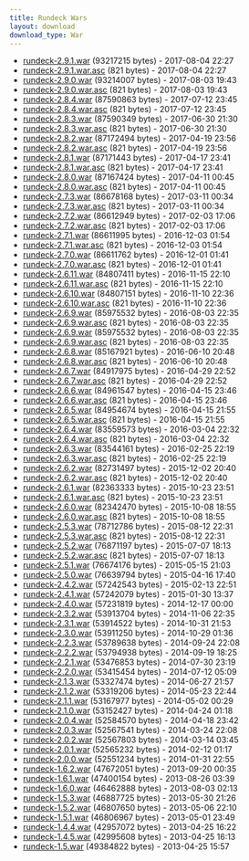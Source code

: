 ```yaml
---
title: Rundeck Wars
layout: download
download_type: War
---
```

* [rundeck-2.9.1.war](http://download.rundeck.org/war/rundeck-2.9.1.war) (93217215 bytes) - 2017-08-04 22:27
* [rundeck-2.9.1.war.asc](http://download.rundeck.org/war/rundeck-2.9.1.war.asc) (821 bytes) - 2017-08-04 22:27
* [rundeck-2.9.0.war](http://download.rundeck.org/war/rundeck-2.9.0.war) (93214007 bytes) - 2017-08-03 19:43
* [rundeck-2.9.0.war.asc](http://download.rundeck.org/war/rundeck-2.9.0.war.asc) (821 bytes) - 2017-08-03 19:43
* [rundeck-2.8.4.war](http://download.rundeck.org/war/rundeck-2.8.4.war) (87590863 bytes) - 2017-07-12 23:45
* [rundeck-2.8.4.war.asc](http://download.rundeck.org/war/rundeck-2.8.4.war.asc) (821 bytes) - 2017-07-12 23:45
* [rundeck-2.8.3.war](http://download.rundeck.org/war/rundeck-2.8.3.war) (87590349 bytes) - 2017-06-30 21:30
* [rundeck-2.8.3.war.asc](http://download.rundeck.org/war/rundeck-2.8.3.war.asc) (821 bytes) - 2017-06-30 21:30
* [rundeck-2.8.2.war](http://download.rundeck.org/war/rundeck-2.8.2.war) (87172494 bytes) - 2017-04-19 23:56
* [rundeck-2.8.2.war.asc](http://download.rundeck.org/war/rundeck-2.8.2.war.asc) (821 bytes) - 2017-04-19 23:56
* [rundeck-2.8.1.war](http://download.rundeck.org/war/rundeck-2.8.1.war) (87171443 bytes) - 2017-04-17 23:41
* [rundeck-2.8.1.war.asc](http://download.rundeck.org/war/rundeck-2.8.1.war.asc) (821 bytes) - 2017-04-17 23:41
* [rundeck-2.8.0.war](http://download.rundeck.org/war/rundeck-2.8.0.war) (87167424 bytes) - 2017-04-11 00:45
* [rundeck-2.8.0.war.asc](http://download.rundeck.org/war/rundeck-2.8.0.war.asc) (821 bytes) - 2017-04-11 00:45
* [rundeck-2.7.3.war](http://download.rundeck.org/war/rundeck-2.7.3.war) (86678168 bytes) - 2017-03-11 00:34
* [rundeck-2.7.3.war.asc](http://download.rundeck.org/war/rundeck-2.7.3.war.asc) (821 bytes) - 2017-03-11 00:34
* [rundeck-2.7.2.war](http://download.rundeck.org/war/rundeck-2.7.2.war) (86612949 bytes) - 2017-02-03 17:06
* [rundeck-2.7.2.war.asc](http://download.rundeck.org/war/rundeck-2.7.2.war.asc) (821 bytes) - 2017-02-03 17:06
* [rundeck-2.7.1.war](http://download.rundeck.org/war/rundeck-2.7.1.war) (86611995 bytes) - 2016-12-03 01:54
* [rundeck-2.7.1.war.asc](http://download.rundeck.org/war/rundeck-2.7.1.war.asc) (821 bytes) - 2016-12-03 01:54
* [rundeck-2.7.0.war](http://download.rundeck.org/war/rundeck-2.7.0.war) (86611762 bytes) - 2016-12-01 01:41
* [rundeck-2.7.0.war.asc](http://download.rundeck.org/war/rundeck-2.7.0.war.asc) (821 bytes) - 2016-12-01 01:41
* [rundeck-2.6.11.war](http://download.rundeck.org/war/rundeck-2.6.11.war) (84807411 bytes) - 2016-11-15 22:10
* [rundeck-2.6.11.war.asc](http://download.rundeck.org/war/rundeck-2.6.11.war.asc) (821 bytes) - 2016-11-15 22:10
* [rundeck-2.6.10.war](http://download.rundeck.org/war/rundeck-2.6.10.war) (84807151 bytes) - 2016-11-10 22:36
* [rundeck-2.6.10.war.asc](http://download.rundeck.org/war/rundeck-2.6.10.war.asc) (821 bytes) - 2016-11-10 22:36
* [rundeck-2.6.9.war](http://download.rundeck.org/war/rundeck-2.6.9.war) (85975532 bytes) - 2016-08-03 22:35
* [rundeck-2.6.9.war.asc](http://download.rundeck.org/war/rundeck-2.6.9.war.asc) (821 bytes) - 2016-08-03 22:35
* [rundeck-2.6.9.war](http://download.rundeck.org/war/rundeck-2.6.9.war) (85975532 bytes) - 2016-08-03 22:35
* [rundeck-2.6.9.war.asc](http://download.rundeck.org/war/rundeck-2.6.9.war.asc) (821 bytes) - 2016-08-03 22:35
* [rundeck-2.6.8.war](http://download.rundeck.org/war/rundeck-2.6.8.war) (85167921 bytes) - 2016-06-10 20:48
* [rundeck-2.6.8.war.asc](http://download.rundeck.org/war/rundeck-2.6.8.war.asc) (821 bytes) - 2016-06-10 20:48
* [rundeck-2.6.7.war](http://download.rundeck.org/war/rundeck-2.6.7.war) (84917975 bytes) - 2016-04-29 22:52
* [rundeck-2.6.7.war.asc](http://download.rundeck.org/war/rundeck-2.6.7.war.asc) (821 bytes) - 2016-04-29 22:52
* [rundeck-2.6.6.war](http://download.rundeck.org/war/rundeck-2.6.6.war) (84961547 bytes) - 2016-04-15 23:46
* [rundeck-2.6.6.war.asc](http://download.rundeck.org/war/rundeck-2.6.6.war.asc) (821 bytes) - 2016-04-15 23:46
* [rundeck-2.6.5.war](http://download.rundeck.org/war/rundeck-2.6.5.war) (84954674 bytes) - 2016-04-15 21:55
* [rundeck-2.6.5.war.asc](http://download.rundeck.org/war/rundeck-2.6.5.war.asc) (821 bytes) - 2016-04-15 21:55
* [rundeck-2.6.4.war](http://download.rundeck.org/war/rundeck-2.6.4.war) (83559573 bytes) - 2016-03-04 22:32
* [rundeck-2.6.4.war.asc](http://download.rundeck.org/war/rundeck-2.6.4.war.asc) (821 bytes) - 2016-03-04 22:32
* [rundeck-2.6.3.war](http://download.rundeck.org/war/rundeck-2.6.3.war) (83544161 bytes) - 2016-02-25 22:19
* [rundeck-2.6.3.war.asc](http://download.rundeck.org/war/rundeck-2.6.3.war.asc) (821 bytes) - 2016-02-25 22:19
* [rundeck-2.6.2.war](http://download.rundeck.org/war/rundeck-2.6.2.war) (82731497 bytes) - 2015-12-02 20:40
* [rundeck-2.6.2.war.asc](http://download.rundeck.org/war/rundeck-2.6.2.war.asc) (821 bytes) - 2015-12-02 20:40
* [rundeck-2.6.1.war](http://download.rundeck.org/war/rundeck-2.6.1.war) (82363333 bytes) - 2015-10-23 23:51
* [rundeck-2.6.1.war.asc](http://download.rundeck.org/war/rundeck-2.6.1.war.asc) (821 bytes) - 2015-10-23 23:51
* [rundeck-2.6.0.war](http://download.rundeck.org/war/rundeck-2.6.0.war) (82342470 bytes) - 2015-10-08 18:55
* [rundeck-2.6.0.war.asc](http://download.rundeck.org/war/rundeck-2.6.0.war.asc) (821 bytes) - 2015-10-08 18:55
* [rundeck-2.5.3.war](http://download.rundeck.org/war/rundeck-2.5.3.war) (78712786 bytes) - 2015-08-12 22:31
* [rundeck-2.5.3.war.asc](http://download.rundeck.org/war/rundeck-2.5.3.war.asc) (821 bytes) - 2015-08-12 22:31
* [rundeck-2.5.2.war](http://download.rundeck.org/war/rundeck-2.5.2.war) (76871197 bytes) - 2015-07-07 18:13
* [rundeck-2.5.2.war.asc](http://download.rundeck.org/war/rundeck-2.5.2.war.asc) (821 bytes) - 2015-07-07 18:13
* [rundeck-2.5.1.war](http://download.rundeck.org/war/rundeck-2.5.1.war) (76674176 bytes) - 2015-05-15 21:03
* [rundeck-2.5.0.war](http://download.rundeck.org/war/rundeck-2.5.0.war) (76639794 bytes) - 2015-04-16 17:40
* [rundeck-2.4.2.war](http://download.rundeck.org/war/rundeck-2.4.2.war) (57242543 bytes) - 2015-02-13 22:51
* [rundeck-2.4.1.war](http://download.rundeck.org/war/rundeck-2.4.1.war) (57242079 bytes) - 2015-01-30 13:37
* [rundeck-2.4.0.war](http://download.rundeck.org/war/rundeck-2.4.0.war) (57231819 bytes) - 2014-12-17 00:00
* [rundeck-2.3.2.war](http://download.rundeck.org/war/rundeck-2.3.2.war) (53913704 bytes) - 2014-11-06 22:35
* [rundeck-2.3.1.war](http://download.rundeck.org/war/rundeck-2.3.1.war) (53914522 bytes) - 2014-10-31 21:53
* [rundeck-2.3.0.war](http://download.rundeck.org/war/rundeck-2.3.0.war) (53911250 bytes) - 2014-10-29 01:36
* [rundeck-2.2.3.war](http://download.rundeck.org/war/rundeck-2.2.3.war) (53789638 bytes) - 2014-09-24 22:08
* [rundeck-2.2.2.war](http://download.rundeck.org/war/rundeck-2.2.2.war) (53794938 bytes) - 2014-09-19 18:25
* [rundeck-2.2.1.war](http://download.rundeck.org/war/rundeck-2.2.1.war) (53476853 bytes) - 2014-07-30 23:19
* [rundeck-2.2.0.war](http://download.rundeck.org/war/rundeck-2.2.0.war) (53415454 bytes) - 2014-07-12 05:09
* [rundeck-2.1.3.war](http://download.rundeck.org/war/rundeck-2.1.3.war) (53327474 bytes) - 2014-06-27 21:57
* [rundeck-2.1.2.war](http://download.rundeck.org/war/rundeck-2.1.2.war) (53319206 bytes) - 2014-05-23 22:44
* [rundeck-2.1.1.war](http://download.rundeck.org/war/rundeck-2.1.1.war) (53167977 bytes) - 2014-05-02 00:29
* [rundeck-2.1.0.war](http://download.rundeck.org/war/rundeck-2.1.0.war) (53152427 bytes) - 2014-04-24 01:18
* [rundeck-2.0.4.war](http://download.rundeck.org/war/rundeck-2.0.4.war) (52584570 bytes) - 2014-04-18 23:42
* [rundeck-2.0.3.war](http://download.rundeck.org/war/rundeck-2.0.3.war) (52567541 bytes) - 2014-03-24 22:08
* [rundeck-2.0.2.war](http://download.rundeck.org/war/rundeck-2.0.2.war) (52567803 bytes) - 2014-03-14 03:45
* [rundeck-2.0.1.war](http://download.rundeck.org/war/rundeck-2.0.1.war) (52565232 bytes) - 2014-02-12 01:17
* [rundeck-2.0.0.war](http://download.rundeck.org/war/rundeck-2.0.0.war) (52551234 bytes) - 2014-01-31 22:55
* [rundeck-1.6.2.war](http://download.rundeck.org/war/rundeck-1.6.2.war) (47672051 bytes) - 2013-09-20 00:35
* [rundeck-1.6.1.war](http://download.rundeck.org/war/rundeck-1.6.1.war) (47400154 bytes) - 2013-08-26 03:39
* [rundeck-1.6.0.war](http://download.rundeck.org/war/rundeck-1.6.0.war) (46462888 bytes) - 2013-08-03 02:13
* [rundeck-1.5.3.war](http://download.rundeck.org/war/rundeck-1.5.3.war) (46887725 bytes) - 2013-05-30 21:26
* [rundeck-1.5.2.war](http://download.rundeck.org/war/rundeck-1.5.2.war) (46807650 bytes) - 2013-05-06 22:10
* [rundeck-1.5.1.war](http://download.rundeck.org/war/rundeck-1.5.1.war) (46806967 bytes) - 2013-05-01 23:49
* [rundeck-1.4.4.war](http://download.rundeck.org/war/rundeck-1.4.4.war) (42957072 bytes) - 2013-04-25 16:22
* [rundeck-1.4.5.war](http://download.rundeck.org/war/rundeck-1.4.5.war) (42995608 bytes) - 2013-04-25 16:13
* [rundeck-1.5.war](http://download.rundeck.org/war/rundeck-1.5.war) (49384822 bytes) - 2013-04-25 15:57
